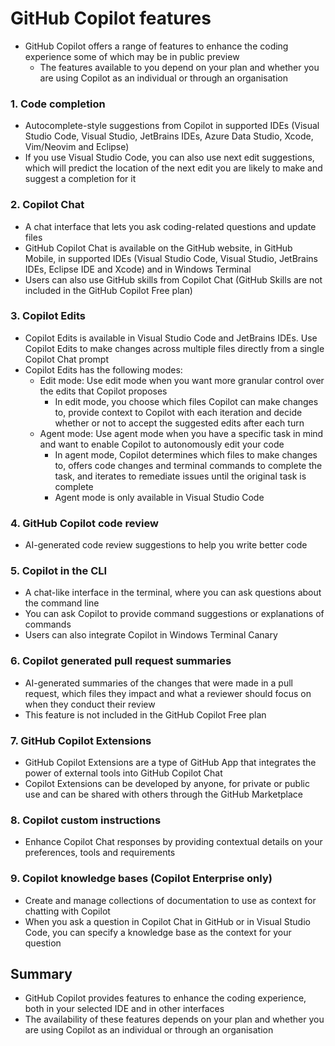 # GitHub Copilot features

* GitHub Copilot offers a range of features to enhance the coding experience some of which may be in public preview
    - The features available to you depend on your plan and whether you are using Copilot as an individual or through an organisation

### 1. Code completion
* Autocomplete-style suggestions from Copilot in supported IDEs (Visual Studio Code, Visual Studio, JetBrains IDEs, Azure Data Studio, Xcode, Vim/Neovim and Eclipse)
* If you use Visual Studio Code, you can also use next edit suggestions, which will predict the location of the next edit you are likely to make and suggest a completion for it

### 2. Copilot Chat
* A chat interface that lets you ask coding-related questions and update files
* GitHub Copilot Chat is available on the GitHub website, in GitHub Mobile, in supported IDEs (Visual Studio Code, Visual Studio, JetBrains IDEs, Eclipse IDE and Xcode) and in Windows Terminal
* Users can also use GitHub skills from Copilot Chat (GitHub Skills are not included in the GitHub Copilot Free plan)

### 3. Copilot Edits
* Copilot Edits is available in Visual Studio Code and JetBrains IDEs. Use Copilot Edits to make changes across multiple files directly from a single Copilot Chat prompt
* Copilot Edits has the following modes:
    - Edit mode: Use edit mode when you want more granular control over the edits that Copilot proposes
        - In edit mode, you choose which files Copilot can make changes to, provide context to Copilot with each iteration and decide whether or not to accept the suggested edits after each turn
    - Agent mode: Use agent mode when you have a specific task in mind and want to enable Copilot to autonomously edit your code
        - In agent mode, Copilot determines which files to make changes to, offers code changes and terminal commands to complete the task, and iterates to remediate issues until the original task is complete
        - Agent mode is only available in Visual Studio Code

### 4. GitHub Copilot code review
* AI-generated code review suggestions to help you write better code

### 5. Copilot in the CLI
* A chat-like interface in the terminal, where you can ask questions about the command line
* You can ask Copilot to provide command suggestions or explanations of commands
* Users can also integrate Copilot in Windows Terminal Canary

### 6. Copilot generated pull request summaries
* AI-generated summaries of the changes that were made in a pull request, which files they impact and what a reviewer should focus on when they conduct their review
* This feature is not included in the GitHub Copilot Free plan

### 7. GitHub Copilot Extensions
* GitHub Copilot Extensions are a type of GitHub App that integrates the power of external tools into GitHub Copilot Chat
* Copilot Extensions can be developed by anyone, for private or public use and can be shared with others through the GitHub Marketplace

### 8. Copilot custom instructions
* Enhance Copilot Chat responses by providing contextual details on your preferences, tools and requirements

### 9. Copilot knowledge bases (Copilot Enterprise only)
* Create and manage collections of documentation to use as context for chatting with Copilot
* When you ask a question in Copilot Chat in GitHub or in Visual Studio Code, you can specify a knowledge base as the context for your question

## Summary
* GitHub Copilot provides features to enhance the coding experience, both in your selected IDE and in other interfaces
* The availability of these features depends on your plan and whether you are using Copilot as an individual or through an organisation